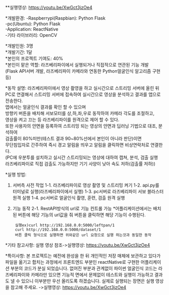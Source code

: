 **실행영상: https://youtu.be/XwGct3jzOe4

*개발환경:
-Raspberrypi(Raspbian): Python Flask <br>
-pc(Ubuntu): Python Flask <br>
-Application: ReactNative <br>
-기타 라이브러리: OpenCV <br>

*개발인원: 3명 <br>
*개발기간: 1달 <br>
*본인의 프로젝트 기여도: 40% <br>
*본인이 맡은 역할: 라즈베리파이에서 실행되거나 직접적으로 연관된 기능 개발 <br>
 (Flask API서버 개발, 라즈베리파이 카메라와 연동한 Python얼굴인식 알고리즘 구현 등) <br>

*동작 설명: 라즈베리파이에서 영상 촬영을 하고 실시간으로 스트리밍 서버에 올린 뒤<br>
 PC로 연결해서 스트리밍 서버에 접속하여 실시간으로 영상을 분석하고 결과를 앱으로 전송한다.<br>
 앱에서는 얼굴인식 결과를 확인 할 수 있으며 <br>
 방향키 버튼을 배치해 서보모터를 상,하,좌,우로 동작하여 카메라 각도를 조절하고, <br>
 영상을 켜고 끄는 등 라즈베리파이를 원격으로 제어 할 수 있다.<br>
 또한 사용자의 안면을 등록하여 스트리밍 되는 영상의 안면과 딥러닝 기법으로 대조, 분석하여 <br>
 검출률이 80%미만(테스트 결과 90~80%선에서 본인이 아니라 판단)이면 <br>
 무단침입자로 간주하여 즉시 경고 알림을 띄우고 알림을 클릭하면 비상연락처로 연결한다. <br> 
 (PC에 우분투를 설치하고 실시간 스트리밍되는 영상에 대하여 캡쳐, 분석, 검출 실행 <br>
 라즈베리파이로 직접 검출도 가능하지만 기기 사양이 낮아 속도 저하(검출률 저하)) <br>

*실행 방법:
1. 서버측 사전 작업
   1-1. 라즈베리파이로 영상 촬영 및 스트리밍 켜기
   1-2. api.py를 터미널로 실행(라즈베리파이에서 실행)
   1-3. pc서버로 라즈베리파이 서보 블라스터 원격 실행
   1-4. pc서버로 얼굴인식 촬영, 훈련, 검출 원격 실행

2. 기능 동작
   2-1. RestAPI방식의 url로 기능 컨트롤 가능
         *어플리케이션에서는 배치된 버튼에 해당 기능의 url값을 줘 버튼을 클릭하면 해당 기능이 수행된다.

        실행ex)curl http://192.168.0.0:5000/leftpan/1
        curl http://192.168.0.0:5000/dataset/1
        버튼 클릭 형식으로 실행하면 위와같은 url 요청으로 실행 하는것과 동일한 동작

*기타 참고사항:
 실행 영상 참조->실행영상: https://youtu.be/XwGct3jzOe4

*특이사항:
 본 프로젝트는 예전에 완성을 한 뒤 개인적인 저장 매체에 보관하고 있다가 파일을 옮기고 합치는 과정에서
 프론트엔드 부분인 reactNative로 구현한 어플리케이션 부분의 코드가 분실 되었습니다.
 없어진 부분과 관계없이 파이썬 얼굴인식 코드는 라즈베리파이와 카메라만 있으면
 기능적 면에서 문제없이 테스트와 실행이 가능하고 결과도 낼 수 있으니 이부분만 우선 올리도록 하겠습니다.
 실제로 실행되는 장면은 실행 영상을 참고해 주세요.
 ->실행영상: https://youtu.be/XwGct3jzOe4
